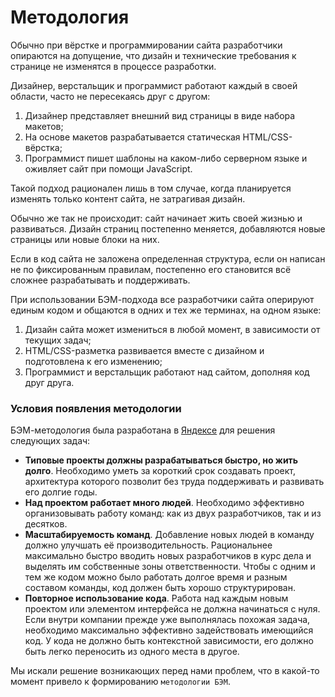 # Методология

Обычно при вёрстке и программировании сайта разработчики опираются на допущение, что дизайн и технические требования к странице не изменятся в процессе разработки.

Дизайнер, верстальщик и программист работают каждый в своей области, часто не пересекаясь друг с другом:

  1. Дизайнер представляет внешний вид страницы в виде набора макетов;
  2. На основе макетов разрабатывается статическая HTML/CSS-вёрстка;
  3. Программист пишет шаблоны на каком-либо серверном языке и оживляет сайт при помощи JavaScript.

Такой подход рационален лишь в том случае, когда планируется изменять только контент сайта, не затрагивая дизайн.

Обычно же так не происходит: сайт начинает жить своей жизнью и развиваться.
Дизайн страниц постепенно меняется, добавляются новые страницы или новые блоки на них.

Если в код сайта не заложена определенная структура, если он написан не по фиксированным правилам, постепенно его становится всё сложнее разрабатывать и поддерживать.

При использовании БЭМ-подхода все разработчики сайта оперируют единым кодом и общаются в одних и тех же терминах, на одном языке:

  1. Дизайн сайта может измениться в любой момент, в зависимости от текущих задач;
  2. HTML/CSS-разметка развивается вместе с дизайном и подготовлена к его изменению;
  3. Программист и верстальщик работают над сайтом, дополняя код друг друга.

### Условия появления методологии
БЭМ-методология была разработана в [Яндексе](https://company.yandex.ru)
для решения следующих задач:

 * **Типовые проекты должны разрабатываться быстро, но жить долго**.
Необходимо уметь за короткий срок создавать проект, архитектура которого позволит без труда поддерживать и развивать его долгие годы.
 * **Над проектом работает много людей**.
Необходимо эффективно организовывать работу команд: как из двух разработчиков, так и из десятков.
 * **Масштабируемость команд**.
Добавление новых людей в команду должно улучшать её производительность.
   Рациональнее максимально быстро вводить новых разработчиков в курс дела и выделять им собственные зоны ответственности.
   Чтобы с одним и тем же кодом можно было работать долгое время и разным
   составом команды, код должен быть хорошо структурирован.
 * **Повторное использование кода**.
Работа над каждым новым проектом или элементом интерфейса не должна начинаться с нуля. Если внутри компании прежде уже выполнялась похожая задача, необходимо максимально эффективно задействовать имеющийся код. У кода не должно быть контекстной зависимости, его должно быть легко переносить из одного места в другое.

Мы искали решение возникающих перед нами проблем, что в какой-то момент привело к формированию `методологии БЭМ`.
